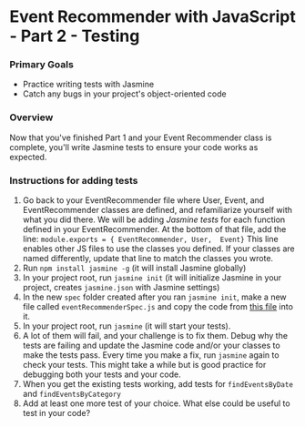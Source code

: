 # Event Recommender with JavaScript - Part 2 - Testing

### Primary Goals

- Practice writing tests with Jasmine
- Catch any bugs in your project's object-oriented code

### Overview

Now that you've finished Part 1 and your Event Recommender class is complete, you'll write Jasmine tests to ensure your code works as expected.

### Instructions for adding tests

1. Go back to your EventRecommender file where User, Event, and EventRecommender classes are defined, and refamiliarize yourself with what you did there. We will be adding *Jasmine tests* for each function defined in your EventRecommender. At the bottom of that file, add the line: `module.exports = { EventRecommender, User,  Event}`
This line enables other JS files to use the classes you defined.
If your classes are named differently, update that line to match the classes you wrote.
2. Run `npm install jasmine -g` (it will install Jasmine globally)
3. In your project root, run `jasmine init` (it will initialize Jasmine in your project, creates `jasmine.json` with Jasmine settings)
4. In the new `spec` folder created after you ran `jasmine init`, make a new file called `eventRecommenderSpec.js` and copy the code from [this file](eventRecommenderSpec.js) into it. 
5. In your project root, run `jasmine` (it will start your tests).
6. A lot of them will fail, and your challenge is to fix them. Debug why the tests are failing and update the Jasmine code and/or your classes to make the tests pass. Every time you make a fix, run `jasmine` again to check your tests. This might take a while but is good practice for debugging both your tests and your code.
7. When you get the existing tests working, add tests for `findEventsByDate` and `findEventsByCategory`
8. Add at least one more test of your choice. What else could be useful to test in your code?
